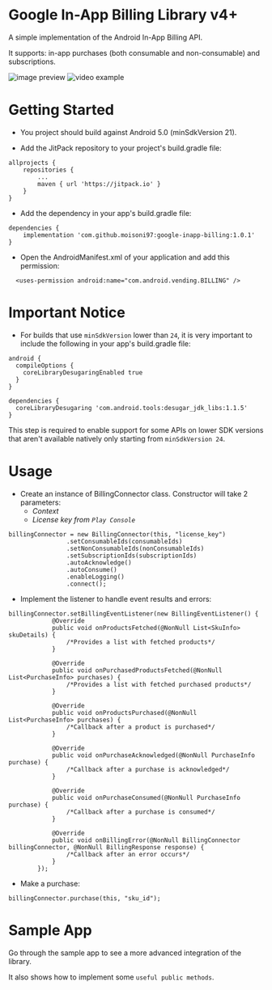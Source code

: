 # Google In-App Billing Library v4+
A simple implementation of the Android In-App Billing API.

It supports: in-app purchases (both consumable and non-consumable) and subscriptions.

![image preview](https://i.postimg.cc/Bbf6Cgd2/Google-In-App-Billing-Sample-App.jpg)
![video example](https://i.postimg.cc/DZX0sDY2/Google-In-App-Billing-Purchase.gif)

# Getting Started

* You project should build against Android 5.0 (minSdkVersion 21).

* Add the JitPack repository to your project's build.gradle file:

```
allprojects {
    repositories {
        ...
        maven { url 'https://jitpack.io' }
    }
}
```

* Add the dependency in your app's build.gradle file:

```
dependencies {
    implementation 'com.github.moisoni97:google-inapp-billing:1.0.1'
}
```

* Open the AndroidManifest.xml of your application and add this permission:

```
  <uses-permission android:name="com.android.vending.BILLING" />
```

# Important Notice

* For builds that use `minSdkVersion` lower than `24`, it is very important to include the following in your app's build.gradle file:

```
android {
  compileOptions {
    coreLibraryDesugaringEnabled true
  }
}

dependencies {
  coreLibraryDesugaring 'com.android.tools:desugar_jdk_libs:1.1.5'
}
```

This step is required to enable support for some APIs on lower SDK versions that aren't available natively only starting from `minSdkVersion 24`.

# Usage

* Create an instance of BillingConnector class. Constructor will take 2 parameters:
  - *Context*
  - *License key from `Play Console`*
  
```
billingConnector = new BillingConnector(this, "license_key")
                .setConsumableIds(consumableIds)
                .setNonConsumableIds(nonConsumableIds)
                .setSubscriptionIds(subscriptionIds)
                .autoAcknowledge()
                .autoConsume()
                .enableLogging()
                .connect();
```

* Implement the listener to handle event results and errors:

```
billingConnector.setBillingEventListener(new BillingEventListener() {
            @Override
            public void onProductsFetched(@NonNull List<SkuInfo> skuDetails) {
                /*Provides a list with fetched products*/
            }

            @Override
            public void onPurchasedProductsFetched(@NonNull List<PurchaseInfo> purchases) {
                /*Provides a list with fetched purchased products*/
            }

            @Override
            public void onProductsPurchased(@NonNull List<PurchaseInfo> purchases) {
                /*Callback after a product is purchased*/
            }

            @Override
            public void onPurchaseAcknowledged(@NonNull PurchaseInfo purchase) {
                /*Callback after a purchase is acknowledged*/
            }

            @Override
            public void onPurchaseConsumed(@NonNull PurchaseInfo purchase) {
                /*Callback after a purchase is consumed*/
            }

            @Override
            public void onBillingError(@NonNull BillingConnector billingConnector, @NonNull BillingResponse response) {
                /*Callback after an error occurs*/
            }
        });
```

* Make a purchase:

```
billingConnector.purchase(this, "sku_id");
```

# Sample App

Go through the sample app to see a more advanced integration of the library. 

It also shows how to implement some `useful public methods`.
